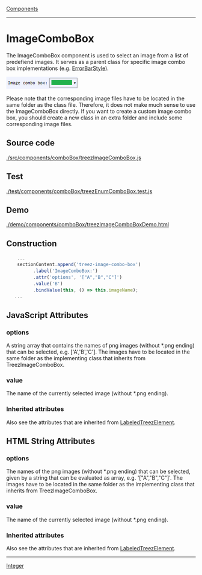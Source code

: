 [Components](../components.md)

----

# ImageComboBox
		
The ImageComboBox component is used to select an image from a list of predefiend images. It serves as a parent class
for specific image combo box implementations (e.g. [ErrorBarStyle](../errorBarStyle/errorBarStyle.md)). 
	
![](../../images/treezImageComboBox.png)

Please note that the corresponding image files have to be located in the same folder as the class file. Therefore, it does not make much sense to use the ImageComboBox directly. If you want to create a custom image combo box, you should create a new class in an extra folder and include some corresponding image files. 
		
## Source code

[./src/components/comboBox/treezImageComboBox.js](../../../src/components/comboBox/treezImageComboBox.js)

## Test

[./test/components/comboBox/treezEnumComboBox.test.js](../../../test/components/comboBox/treezImageComboBox.test.js)

## Demo

[./demo/components/comboBox/treezImageComboBoxDemo.html](../../../demo/components/comboBox/treezImageComboBoxDemo.html)

## Construction

```javascript
    ...
    sectionContent.append('treez-image-combo-box')
		  .label('ImageComboBox:')
		  .attr('options', '["A","B","C"]')
		  .value('B')		
		  .bindValue(this, () => this.imageName);
   ...
```

## JavaScript Attributes

### options

A string array that contains the names of png images (without *.png ending) that can be selected, e.g. \['A','B','C'\]. The images have to be located in the same folder as the implementing class that inherits from TreezImageComboBox. 

### value

The name of the currently selected image (without *.png ending). 

### Inherited attributes

Also see the attributes that are inherited from [LabeledTreezElement](../labeledTreezElement.md#value).

## HTML String Attributes

### options
The names of the png images (without *.png ending) that can be selected, given by a string that can be evaluated as array, e.g. '\["A","B","C"\]'. The images have to be located in the same folder as the implementing class that inherits from TreezImageComboBox. 

### value

The name of the currently selected image (without *.png ending). 

### Inherited attributes

Also see the attributes that are inherited from [LabeledTreezElement](../labeledTreezElement.md#value-1).


----

[Integer](../number/integer.md)
